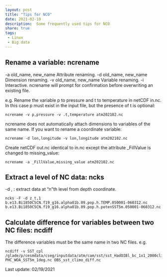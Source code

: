 ```yaml
---
layout: post
title: "Tips for NCO"
date: 2021-02-19
description:  Some frequently used tips for NCO
share: true
tags:
 - Linux
 - Big data
---
```


## Rename a variable: ncrename  ##
-a
old_name, new_name Attribute renaming. 
-d
old_name, new_name Dimension renaming. 
-v
old_name, new_name Variable renaming.
-i
Interactive. ncrename will prompt for confirmation before overwriting an existing file.

e.g. Rename the variable p to pressure and t to temperature in netCDF in.nc. In this case p must exist in the input file, but the presence of t is optional:

    ncrename -v p,pressure -v .t,temperature atm202102.nc

ncrename does not automatically attach dimensions to variables of the same name. If you want to rename a coordinate variable:

    ncrename -d lon,longitude -v lon,longitude atm202102.nc

Create netCDF out.nc identical to in.nc except the attribute _FillValue is changed to missing_value:

    ncrename -a _FillValue,missing_value atm202102.nc

## Extract a level of NC data: ncks ##
-d <variable of the level>, <number of the level>: extract data at “n”th level from depth coordinate.

    ncks -F -d z_t,1 b.e13.Bi1850C5CN.f19_g16.alpha01b.09.pop.h.TEMP.050001-060312.nc  b.e13.Bi1850C5CN.f19_g16.alpha01b.09.pop.h.potenSST5m.050001-060312.nc

## Calculate difference for variables between two NC files: ncdiff ##
The difference variables must be the same name in two NC files.
e.g.

    ncdiff -v SST_cpl /glade/p/cesmdata/cseg/inputdata/atm/cam/sst/sst_HadOIBl_bc_1x1_2000climo_c180511.nc PHC_WOA_SST5m_1deg.nc OBS_sst_climo_diff.nc

Last update: 02/19/2021    